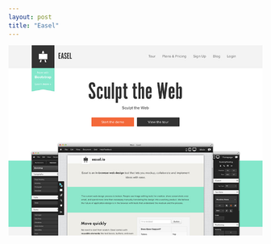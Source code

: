 ```yaml
---
layout: post
title: "Easel"
---
```


<a class="thumbnail" href="http://easel.com" target="_blank">
  <img src="/screenshots/easel.jpg">
</a>
